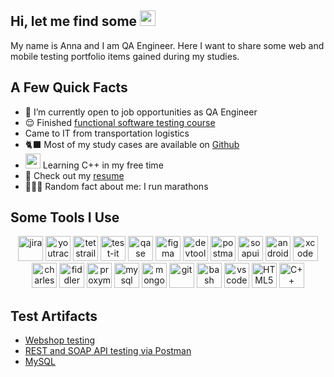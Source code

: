<h2>Hi, let me find some <img src="https://thisisdenis.files.wordpress.com/2015/05/d0b1d0b0d0b3.jpg?w=584" height="25" ></h2>
<p> My name is Anna and I am QA Engineer. Here I want to share some web and mobile testing portfolio items gained during my studies.</p> 
<h2>A Few Quick Facts</h2>
<ul>
<li> 🌱 I’m currently open to job opportunities as QA Engineer </li>
<li> 😌 Finished <a href="">functional software testing course</a> </li>
<li>  Came to IT from transportation logistics</li>
<li> 🐈‍⬛ Most of my study cases are available on <a href="https://github.com/Rzheutskaya-Anna">Github</a></li> </li>
<li> <img src="https://png2.cleanpng.com/sh/874caba6a877134b2c91c7236fca07d3/L0KzQYm3VMI2N5doj5H0aYP2gLBuTgRpbV5oReJ7b3f1cb70if5oNZ1mhtlAYXfoPbS0hv9zNZNqf9t3bnX1g37zhfF3bV55gNc2bXH3dcPwgfwuPZJqSaNqNUW3Q4aBU8UvOmc5SaoENkK0RYO7V8AyP2k2SqkAOT7zfri=/kisspng-the-c-programming-language-c-for-beginners-leave-the-material-5ae11a55435835.2641896215247017812759.png](https://d2ohlsp9gwqc7h.cloudfront.net/images/logos/logo-page/cbuilder-logo-1024.png" height="24"> Learning С++ in my free time</li>
<li>📙 Check out my <a href="https://docs.google.com/document/d/1rw-GcA5GODFc-ou9UHrYwc3L5Xv-EYfNe9Nviu37guo/edit?usp=sharing">resume</a></li>
<li>🏃🏻‍♀️ Random fact about me: I run marathons </li>
</ul>
<h2>Some Tools I Use</h2>
<p align="center">
<img src="https://cdn.jsdelivr.net/gh/devicons/devicon/icons/jira/jira-original.svg" title="jira" alt="jira" width="40" height="40"/>
<img src="https://upload.wikimedia.org/wikipedia/commons/thumb/8/8d/YouTrack_Icon.svg/1024px-YouTrack_Icon.svg.png?20200803082248" title="youtrack" alt="youtrack" width="40" height="40"/>
<img src="https://codahosted.io/packs/21236/unversioned/assets/LOGO/ba1091c59bab89cd2fd0f289622731fe16113d7b00905abe64759c313a4b73b76c1b0426076ed76cb74752234c734131df46992d5b8b48fc13e264240e4f7119f736cfeb64df36ded54b5cbf6198b9cadedf18dd0cac5c7dbcd16e6336c29363cd1292ba" title="testrail" alt="tetstrail" width="40" height="40"/>
<img src="https://docs.testit.software/images/testit_logo_icon.png" title="test-it" alt="test-it" width="40" height="40"/>
<img src="https://luna1.co/eb0187.png" title="qase" alt="qase" width="40" height="40"/>
<img src="https://cdn.jsdelivr.net/gh/devicons/devicon/icons/figma/figma-original.svg" title="figma" alt="figma" width="40" height="40"/>
<img src="https://d33wubrfki0l68.cloudfront.net/38b5c953a4667366685d55db55d057c86db1fc54/a0fdc/static/acae6b24d940347661ca901ea07f47c1/chrome-dev-logo-icon.png" title="devtools" alt="devtools" width="40" height="40"/>
<img src="https://cdn.worldvectorlogo.com/logos/postman.svg" title="postman" alt="postman" width="40" height="40"/>
<img src="https://encrypted-tbn0.gstatic.com/images?q=tbn:ANd9GcTDLj-17hLuPse4K5lo4VLNFRn89rjLSB-KKIZMdNjB0Q&s" title="soapui" alt="soapui" width="40" height="40"/>
 <img src="https://cdn.jsdelivr.net/gh/devicons/devicon/icons/androidstudio/androidstudio-original.svg" title="android-studio" alt="android-studio" width="40" height="40"/>
<img src="https://cdn.jsdelivr.net/gh/devicons/devicon/icons/xcode/xcode-original.svg" title="xcode" alt="xcode" width="40" height="40"/>
<img src="https://cdn.icon-icons.com/icons2/3053/PNG/512/charles_proxy_macos_bigsur_icon_190302.png" title="charles-proxy" alt="charles-proxy" width="40" height="40"/>
<img src="https://www.megaleechers.com/storage/Fiddler-Everywhere-Icon.png" title="fiddler" alt="fiddler" width="40" height="40"/>
<img src="https://ph-files.imgix.net/f1aba60e-b071-4afd-bde6-7c123853a3ae.png?auto=format" title="proxyman" alt="proxyman" width="40" height="40"/>
<img src="https://cdn.jsdelivr.net/gh/devicons/devicon/icons/mysql/mysql-original.svg" title="mysql" alt="mysql" width="40" height="40"/>
<img src="https://cdn.jsdelivr.net/gh/devicons/devicon/icons/mongodb/mongodb-original.svg" title="mongodb" alt="mongodb" width="40" height="40"/>
<img src="https://cdn.jsdelivr.net/gh/devicons/devicon/icons/git/git-original.svg" title="git" alt="git" width="40" height="40"/>
<img src="https://upload.wikimedia.org/wikipedia/commons/thumb/4/4b/Bash_Logo_Colored.svg/1024px-Bash_Logo_Colored.svg.png?20180723054350" title="bash" alt="bash" width="40" height="40"/>
<img src="https://cdn.jsdelivr.net/gh/devicons/devicon/icons/vscode/vscode-original.svg" title="vscode" alt="vscode" width="40" height="40"/>
<img src="https://cdn-icons-png.flaticon.com/512/919/919827.png" title="HTML5" alt="HTML5" width="40" height="40"/>
<img src="https://png2.cleanpng.com/sh/874caba6a877134b2c91c7236fca07d3/L0KzQYm3VMI2N5doj5H0aYP2gLBuTgRpbV5oReJ7b3f1cb70if5oNZ1mhtlAYXfoPbS0hv9zNZNqf9t3bnX1g37zhfF3bV55gNc2bXH3dcPwgfwuPZJqSaNqNUW3Q4aBU8UvOmc5SaoENkK0RYO7V8AyP2k2SqkAOT7zfri=/kisspng-the-c-programming-language-c-for-beginners-leave-the-material-5ae11a55435835.2641896215247017812759.png" alt="C++" width="40" height="40" />
</p>
<h2>Test Artifacts </h2>
<p> 
 <ul>
<li>  <a href="https://github.com/Rzheutskaya-Anna/web_testing">Webshop testing</a>  </li>
<li>  <a href="https://github.com/Rzheutskaya-Anna/api_testing"> REST and SOAP API testing via Postman </a>   </li>
<li> <a href="https://github.com/Rzheutskaya-Anna/sql">MySQL</a>   </li>
</ul>
</p>
